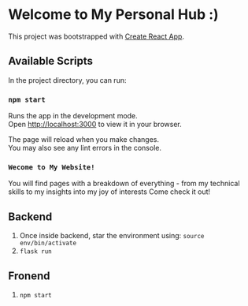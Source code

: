 # Welcome to My Personal Hub :)

This project was bootstrapped with [Create React App](https://github.com/facebook/create-react-app).

## Available Scripts

In the project directory, you can run:

### `npm start`

Runs the app in the development mode.\
Open [http://localhost:3000](http://localhost:3000) to view it in your browser.

The page will reload when you make changes.\
You may also see any lint errors in the console.

### `Wecome to My Website!`

You will find pages with a breakdown of everything - from my technical skills to my insights into my joy of interests
Come check it out!

## Backend

1. Once inside backend, star the environment using: `source env/bin/activate`
2. `flask run`

## Fronend

1. `npm start`

